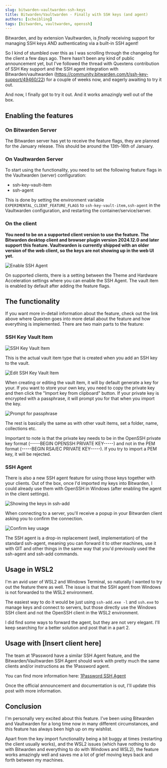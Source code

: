 ```yaml
---
slug: bitwarden-vaultwarden-ssh-keys
title: Bitwarden/Vaultwarden - Finally with SSH keys (and agent)
authors: [scheibling]
tags: [bitwarden, vaultwarden, openssh]
---
```


Bitwarden, and by extension Vaultwarden, is *finally* receiving support for managing SSH keys AND authenticating via a built-in SSH agent!

<!-- truncate -->

So I kind of stumbled over this as I was scrolling through the changelog for the client a few days ago. There hasn't been any kind of public announcement yet, but I've followed the thread with Quextens contribution of SSH Key support and the SSH agent integration with Bitwarden/vaultwarden (https://community.bitwarden.com/t/ssh-key-support/49460/22) for a couple of weeks now, and eagerly awaiting to try it out.

And now, I finally got to try it out. And it works amazingly well out of the box.

## Enabling the features

### On Bitwarden Server

The Bitwarden server has yet to receive the feature flags, they are planned for the January release. This should be around the 13th-16th of January.

### On Vaultwarden Server

To start using the functionality, you need to set the following feature flags in the Vaultwarden (server) configuration:

- ssh-key-vault-item
- ssh-agent

This is done by setting the environment variable `EXPERIMENTAL_CLIENT_FEATURE_FLAGS` to `ssh-key-vault-item,ssh-agent` in the Vaultwarden configuration, and restarting the container/service/server.

### On the client

**You need to be on a supported client version to use the feature. The Bitwarden desktop client and browser plugin version 2024.12.0 and later support this feature. Vaultwarden is currently shipped with an older version of the web client, so the keys are not showing up in the web UI yet.**

![Enable SSH Agent](image-3.png)

On supported clients, there is a setting between the Theme and Hardware Acceleration settings where you can enable the SSH Agent. The vault item is enabled by default after adding the feature flags.

## The functionality

If you want more in-detail information about the feature, check out the link above where Quexten goes into more detail about the feature and how everything is implemented. There are two main parts to the feature:

### SSH Key Vault Item

![SSH Key Vault Item](image-1.png)

This is the actual vault item type that is created when you add an SSH key to the vault.

![Edit SSH Key Vault Item](image.png)

When creating or editing the vault item, it will by default generate a key for your. If you want to store your own key, you need to copy the private key and then click the "Import key from clipboard" button. If your private key is encrypted with a passphrase, it will prompt you for that when you import the key.

![Prompt for passphrase](image-2.png)

The rest is basically the same as with other vault items, set a folder, name, collections etc.

Important to note is that the private key needs to be in the OpenSSH private key format (-----BEGIN OPENSSH PRIVATE KEY-----) and not in the PEM format (-----BEGIN RSA/EC PRIVATE KEY-----). If you try to import a PEM key, it will be rejected.

### SSH Agent

There is also a new SSH agent feature for using those keys together with your clients. Out of the box, once I'd imported my keys into Bitwarden, I could already use them with OpenSSH in Windows (after enabling the agent in the client settings).

![Showing the keys in ssh-add](image-4.png)

When connecting to a server, you'll receive a popup in your Bitwarden client asking you to confirm the connection.

![Confirm key usage](image-5.png)

The SSH agent is a drop-in replacement (well, implementation) of the standard ssh-agent, meaning you can forward it to other machines, use it with GIT and other things in the same way that you'd previously used the ssh-agent and ssh-add commands.

## Usage in WSL2

I'm an avid user of WSL2 and Windows Terminal, so naturally I wanted to try out the feature there as well. The issue is that the SSH agent from Windows is not forwarded to the WSL2 environment.

The easiest way to do it would be just using `ssh-add.exe -l` and `ssh.exe` to manage keys and connect to servers, but those directly use the Windows SSH client and not the OpenSSH client in the WSL2 environment.

I did find some ways to forward the agent, but they are not very elegant. I'll keep searching for a better solution and post that in a part 2.

## Usage with [Insert client here]

The team at 1Password have a similar SSH Agent feature, and the Bitwarden/Vaultwarden SSH Agent should work with pretty much the same clients and/or instructions as the 1Password agent.

You can find more information here: [1Password SSH Agent](https://developer.1password.com/docs/ssh/agent/compatibility/)

Once the official announcement and documentation is out, I'll update this post with more information.

## Conclusion

I'm personally very excited about this feature. I've been using Bitwarden and Vaultwarden for a long time now in many different circumstances, and this feature has always been high up on my wishlist. 

Apart from the key import functionality being a bit buggy at times (restarting the client usually works), and the WSL2 issues (which have nothing to do with Bitwarden and everything to do with Windows and WSL2), the feature works amazingly well and saves me a lot of grief moving keys back and forth between my machines.

